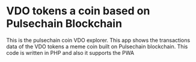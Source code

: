 # VDO tokens a coin based on Pulsechain Blockchain
This is the pulsechain coin VDO explorer. This app shows the transactions data of the VDO tokens a meme coin built on Pulsechain blockchain. This code is written in PHP and also it supports the PWA
